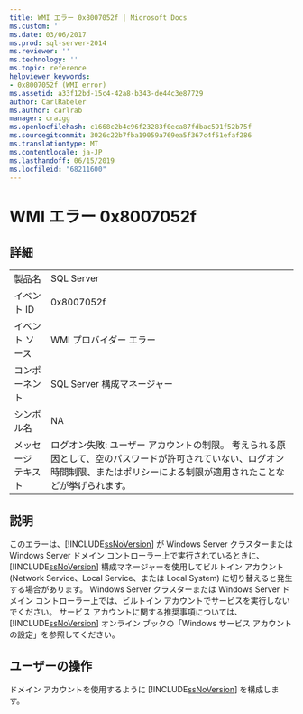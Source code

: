 ```yaml
---
title: WMI エラー 0x8007052f | Microsoft Docs
ms.custom: ''
ms.date: 03/06/2017
ms.prod: sql-server-2014
ms.reviewer: ''
ms.technology: ''
ms.topic: reference
helpviewer_keywords:
- 0x8007052f (WMI error)
ms.assetid: a33f12bd-15c4-42a8-b343-de44c3e87729
author: CarlRabeler
ms.author: carlrab
manager: craigg
ms.openlocfilehash: c1668c2b4c96f23283f0eca87fdbac591f52b75f
ms.sourcegitcommit: 3026c22b7fba19059a769ea5f367c4f51efaf286
ms.translationtype: MT
ms.contentlocale: ja-JP
ms.lasthandoff: 06/15/2019
ms.locfileid: "68211600"
---
```

# <a name="wmi-error-0x8007052f"></a>WMI エラー 0x8007052f
    
## <a name="details"></a>詳細  
  
|||  
|-|-|  
|製品名|SQL Server|  
|イベント ID|0x8007052f|  
|イベント ソース|WMI プロバイダー エラー|  
|コンポーネント|SQL Server 構成マネージャー|  
|シンボル名|NA|  
|メッセージ テキスト|ログオン失敗: ユーザー アカウントの制限。 考えられる原因として、空のパスワードが許可されていない、ログオン時間制限、またはポリシーによる制限が適用されたことなどが挙げられます。|  
  
## <a name="explanation"></a>説明  
 このエラーは、[!INCLUDE[ssNoVersion](../includes/ssnoversion-md.md)] が Windows Server クラスターまたは Windows Server ドメイン コントローラー上で実行されているときに、[!INCLUDE[ssNoVersion](../includes/ssnoversion-md.md)] 構成マネージャーを使用してビルトイン アカウント (Network Service、Local Service、または Local System) に切り替えると発生する場合があります。 Windows Server クラスターまたは Windows Server ドメイン コントローラー上では、ビルトイン アカウントでサービスを実行しないでください。 サービス アカウントに関する推奨事項については、[!INCLUDE[ssNoVersion](../includes/ssnoversion-md.md)] オンライン ブックの「Windows サービス アカウントの設定」を参照してください。  
  
## <a name="user-action"></a>ユーザーの操作  
 ドメイン アカウントを使用するように [!INCLUDE[ssNoVersion](../includes/ssnoversion-md.md)] を構成します。  
  
  
